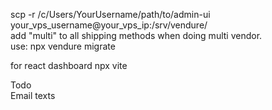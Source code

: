 scp -r /c/Users/YourUsername/path/to/admin-ui your_vps_username@your_vps_ip:/srv/vendure/
<br>
add "multi" to all shipping methods when doing multi vendor.
<br>
use: npx vendure migrate

for react dashboard npx vite 

Todo<br>
Email texts <br>